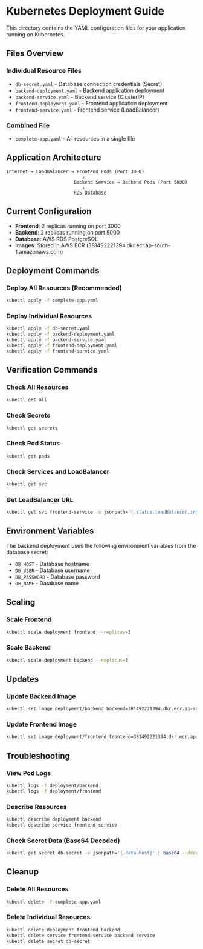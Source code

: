 # Kubernetes Deployment Guide

This directory contains the YAML configuration files for your application running on Kubernetes.

## Files Overview

### Individual Resource Files
- `db-secret.yaml` - Database connection credentials (Secret)
- `backend-deployment.yaml` - Backend application deployment
- `backend-service.yaml` - Backend service (ClusterIP)
- `frontend-deployment.yaml` - Frontend application deployment 
- `frontend-service.yaml` - Frontend service (LoadBalancer)

### Combined File
- `complete-app.yaml` - All resources in a single file

## Application Architecture

```
Internet → LoadBalancer → Frontend Pods (Port 3000)
                            ↓
                         Backend Service → Backend Pods (Port 5000)
                            ↓
                         RDS Database
```

## Current Configuration

- **Frontend**: 2 replicas running on port 3000
- **Backend**: 2 replicas running on port 5000
- **Database**: AWS RDS PostgreSQL
- **Images**: Stored in AWS ECR (381492221394.dkr.ecr.ap-south-1.amazonaws.com)

## Deployment Commands

### Deploy All Resources (Recommended)
```bash
kubectl apply -f complete-app.yaml
```

### Deploy Individual Resources
```bash
kubectl apply -f db-secret.yaml
kubectl apply -f backend-deployment.yaml
kubectl apply -f backend-service.yaml
kubectl apply -f frontend-deployment.yaml
kubectl apply -f frontend-service.yaml
```

## Verification Commands

### Check All Resources
```bash
kubectl get all
```

### Check Secrets
```bash
kubectl get secrets
```

### Check Pod Status
```bash
kubectl get pods
```

### Check Services and LoadBalancer
```bash
kubectl get svc
```

### Get LoadBalancer URL
```bash
kubectl get svc frontend-service -o jsonpath='{.status.loadBalancer.ingress[0].hostname}'
```

## Environment Variables

The backend deployment uses the following environment variables from the database secret:
- `DB_HOST` - Database hostname
- `DB_USER` - Database username  
- `DB_PASSWORD` - Database password
- `DB_NAME` - Database name

## Scaling

### Scale Frontend
```bash
kubectl scale deployment frontend --replicas=3
```

### Scale Backend
```bash
kubectl scale deployment backend --replicas=3
```

## Updates

### Update Backend Image
```bash
kubectl set image deployment/backend backend=381492221394.dkr.ecr.ap-south-1.amazonaws.com/backend:new-tag
```

### Update Frontend Image
```bash
kubectl set image deployment/frontend frontend=381492221394.dkr.ecr.ap-south-1.amazonaws.com/app:new-tag
```

## Troubleshooting

### View Pod Logs
```bash
kubectl logs -f deployment/backend
kubectl logs -f deployment/frontend
```

### Describe Resources
```bash
kubectl describe deployment backend
kubectl describe service frontend-service
```

### Check Secret Data (Base64 Decoded)
```bash
kubectl get secret db-secret -o jsonpath='{.data.host}' | base64 --decode
```

## Cleanup

### Delete All Resources
```bash
kubectl delete -f complete-app.yaml
```

### Delete Individual Resources
```bash
kubectl delete deployment frontend backend
kubectl delete service frontend-service backend-service
kubectl delete secret db-secret
``` 